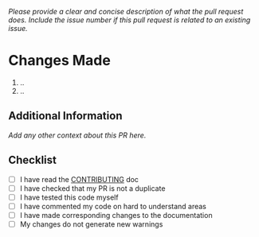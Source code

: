 _Please provide a clear and concise description of what the pull request does.
Include the issue number if this pull request is related to an existing issue._

# Changes Made

1. ..
2. ..

## Additional Information

_Add any other context about this PR here._

## Checklist

- [ ] I have read the [CONTRIBUTING](https://github.com/BMTLab/ImeiType/blob/main/CONTRIBUTING.md) doc
- [ ] I have checked that my PR is not a duplicate
- [ ] I have tested this code myself
- [ ] I have commented my code on hard to understand areas
- [ ] I have made corresponding changes to the documentation
- [ ] My changes do not generate new warnings